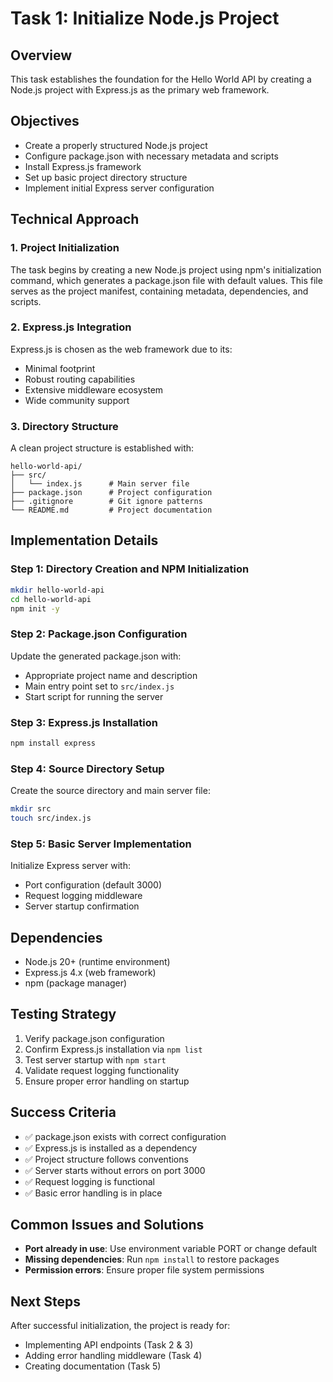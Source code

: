 # Task 1: Initialize Node.js Project

## Overview
This task establishes the foundation for the Hello World API by creating a Node.js project with Express.js as the primary web framework.

## Objectives
- Create a properly structured Node.js project
- Configure package.json with necessary metadata and scripts
- Install Express.js framework
- Set up basic project directory structure
- Implement initial Express server configuration

## Technical Approach

### 1. Project Initialization
The task begins by creating a new Node.js project using npm's initialization command, which generates a package.json file with default values. This file serves as the project manifest, containing metadata, dependencies, and scripts.

### 2. Express.js Integration
Express.js is chosen as the web framework due to its:
- Minimal footprint
- Robust routing capabilities
- Extensive middleware ecosystem
- Wide community support

### 3. Directory Structure
A clean project structure is established with:
```
hello-world-api/
├── src/
│   └── index.js      # Main server file
├── package.json      # Project configuration
├── .gitignore        # Git ignore patterns
└── README.md         # Project documentation
```

## Implementation Details

### Step 1: Directory Creation and NPM Initialization
```bash
mkdir hello-world-api
cd hello-world-api
npm init -y
```

### Step 2: Package.json Configuration
Update the generated package.json with:
- Appropriate project name and description
- Main entry point set to `src/index.js`
- Start script for running the server

### Step 3: Express.js Installation
```bash
npm install express
```

### Step 4: Source Directory Setup
Create the source directory and main server file:
```bash
mkdir src
touch src/index.js
```

### Step 5: Basic Server Implementation
Initialize Express server with:
- Port configuration (default 3000)
- Request logging middleware
- Server startup confirmation

## Dependencies
- Node.js 20+ (runtime environment)
- Express.js 4.x (web framework)
- npm (package manager)

## Testing Strategy
1. Verify package.json configuration
2. Confirm Express.js installation via `npm list`
3. Test server startup with `npm start`
4. Validate request logging functionality
5. Ensure proper error handling on startup

## Success Criteria
- ✅ package.json exists with correct configuration
- ✅ Express.js is installed as a dependency
- ✅ Project structure follows conventions
- ✅ Server starts without errors on port 3000
- ✅ Request logging is functional
- ✅ Basic error handling is in place

## Common Issues and Solutions
- **Port already in use**: Use environment variable PORT or change default
- **Missing dependencies**: Run `npm install` to restore packages
- **Permission errors**: Ensure proper file system permissions

## Next Steps
After successful initialization, the project is ready for:
- Implementing API endpoints (Task 2 & 3)
- Adding error handling middleware (Task 4)
- Creating documentation (Task 5)